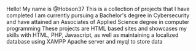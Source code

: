 Hello! My name is @Hobson37
This is a collection of projects that I have completed 
I am currently pursuing a Bachelor's degree in Cybersecurity and have attained an Associates of Applied Science degree in computer programming
These projects are HTML based sites and showcases my skills with HTML, PHP, Javascript, as well as maintaining a localized database using XAMPP Apache server and myql to store data
